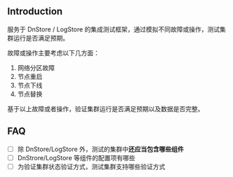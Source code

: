 ## Introduction

服务于 DnStore / LogStore 的集成测试框架，通过模拟不同故障或操作，测试集群运行是否满足预期。

故障或操作主要考虑以下几方面：

1. 网络分区故障
2. 节点重启
3. 节点下线
4. 节点替换

基于以上故障或者操作，验证集群运行是否满足预期以及数据是否完整。

## FAQ

- [ ] 除 DnStore/LogStore 外，测试的集群中**还应当包含哪些组件**
- [ ] DnStrore/LogStore 等组件的配置项有哪些
- [ ] 为验证集群状态验证方式，测试集群支持哪些验证方式